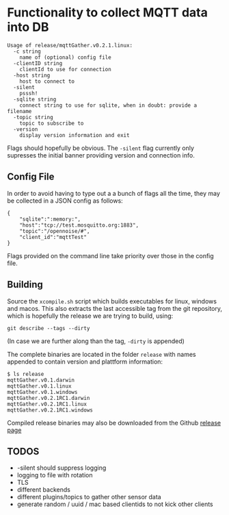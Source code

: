 
# Functionality to collect MQTT data into DB

	Usage of release/mqttGather.v0.2.1.linux:
	  -c string
		name of (optional) config file
	  -clientID string
		clientId to use for connection
	  -host string
		host to connect to
	  -silent
		psssh!
	  -sqlite string
		connect string to use for sqlite, when in doubt: provide a filename
	  -topic string
		topic to subscribe to
	  -version
		display version information and exit

Flags should hopefully be obvious. The `-silent` flag currently only
supresses the initial banner providing version and connection info.


## Config File

In order to avoid having to type out a a bunch of flags all the time,
they may be collected in a JSON config as follows:

	{
		"sqlite":":memory:",
		"host":"tcp://test.mosquitto.org:1883",
		"topic":"/opennoise/#",
		"client_id":"mqttTest"
	}

Flags provided on the command line take priority over those in the
config file.

## Building

Source the `xcompile.sh` script which builds executables for linux,
windows and macos. This also extracts the last accessible tag from the
git repository, which is hopefully the release we are trying to build,
using:

	git describe --tags --dirty

(In case we are further along than the tag, `-dirty` is appended)

The complete binaries are located in the folder `release` with names appended
to contain version and plattform information:

	$ ls release
	mqttGather.v0.1.darwin
	mqttGather.v0.1.linux
	mqttGather.v0.1.windows
	mqttGather.v0.2.1RC1.darwin
	mqttGather.v0.2.1RC1.linux
	mqttGather.v0.2.1RC1.windows

Compiled release binaries may also be downloaded from the Github [release
page](https://github.com/OpenAirCgn/mqttGather/releases)


## TODOS

- -silent should suppress logging
- logging to file with rotation
- TLS
- different backends
- different plugins/topics to gather other sensor data
- generate random / uuid / mac based clientids to not kick other clients

